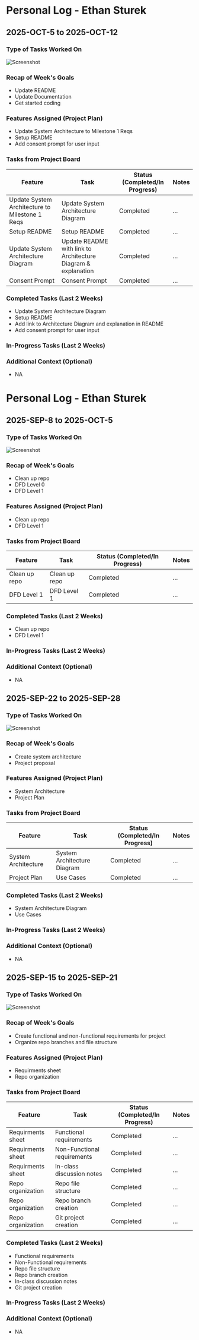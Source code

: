 # Personal Log - Ethan Sturek
## 2025-OCT-5 to 2025-OCT-12


### Type of Tasks Worked On
![Screenshot](<screenshots/Ethan/Week 4.png>)

### Recap of Week's Goals
- Update README
- Update Documentation
- Get started coding


### Features Assigned (Project Plan)
- Update System Architecture to Milestone 1 Reqs
- Setup README
- Add consent prompt for user input

### Tasks from Project Board
| Feature | Task | Status (Completed/In Progress) | Notes |
|------|------|-------------------------------|-------|
| Update System Architecture to Milestone 1 Reqs  | Update System Architecture Diagram | Completed | … |
| Setup README | Setup README | Completed | … |
| Update System Architecture Diagram  | Update README with link to Architecture Diagram & explanation| Completed | … |
| Consent Prompt | Consent Prompt | Completed | … |


### Completed Tasks (Last 2 Weeks)
- Update System Architecture Diagram
- Setup README
- Add link to Architecture Diagram and explanation in README
- Add consent prompt for user input

### In-Progress Tasks (Last 2 Weeks)


### Additional Context (Optional)
- NA

# Personal Log - Ethan Sturek
## 2025-SEP-8 to 2025-OCT-5


### Type of Tasks Worked On
![Screenshot](<screenshots/Ethan/Week 3.png>)

### Recap of Week's Goals
- Clean up repo
- DFD Level 0
- DFD Level 1


### Features Assigned (Project Plan)
- Clean up repo
- DFD Level 1
### Tasks from Project Board
| Feature | Task | Status (Completed/In Progress) | Notes |
|------|------|-------------------------------|-------|
| Clean up repo | Clean up repo | Completed | … |
| DFD Level 1 | DFD Level 1 | Completed | … |

### Completed Tasks (Last 2 Weeks)
- Clean up repo 
- DFD Level 1

### In-Progress Tasks (Last 2 Weeks)


### Additional Context (Optional)
- NA

## 2025-SEP-22 to 2025-SEP-28


### Type of Tasks Worked On
![Screenshot](<screenshots/Ethan/Week 2.png>)

### Recap of Week's Goals
- Create system architecture
- Project proposal


### Features Assigned (Project Plan)
- System Architecture
- Project Plan

### Tasks from Project Board
| Feature | Task | Status (Completed/In Progress) | Notes |
|------|------|-------------------------------|-------|
| System Architecture | System Architecture Diagram | Completed | … |
| Project Plan | Use Cases | Completed | … |

### Completed Tasks (Last 2 Weeks)
- System Architecture Diagram
- Use Cases

### In-Progress Tasks (Last 2 Weeks)


### Additional Context (Optional)
- NA

## 2025-SEP-15 to 2025-SEP-21


### Type of Tasks Worked On
![Screenshot](<screenshots/Ethan/Week 1.png>)

### Recap of Week's Goals
- Create functional and non-functional requirements for project
- Organize repo branches and file structure


### Features Assigned (Project Plan)
- Requirments sheet 
- Repo organization 

### Tasks from Project Board
| Feature | Task | Status (Completed/In Progress) | Notes |
|------|------|-------------------------------|-------|
| Requirments sheet | Functional requirements | Completed | … |
| Requirments sheet | Non-Functional requirements| Completed | … |
| Requirments sheet | In-class discussion notes| Completed | … |
| Repo organization | Repo file structure| Completed | … |
| Repo organization | Repo branch creation| Completed | … |
| Repo organization | Git project creation| Completed | … |

### Completed Tasks (Last 2 Weeks)
- Functional requirements 
- Non-Functional requirements 
- Repo file structure 
- Repo branch creation 
- In-class discussion notes 
- Git project creation 

### In-Progress Tasks (Last 2 Weeks)


### Additional Context (Optional)
- NA